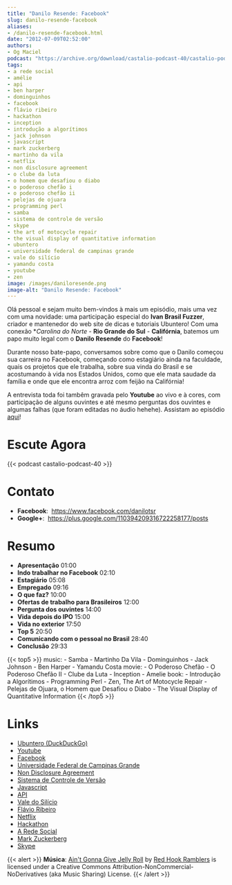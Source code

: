 ```yaml
---
title: "Danilo Resende: Facebook"
slug: danilo-resende-facebook
aliases:
- /danilo-resende-facebook.html
date: "2012-07-09T02:52:00"
authors:
- Og Maciel
podcast: "https://archive.org/download/castalio-podcast-40/castalio-podcast-40.mp3"
tags:
- a rede social
- amélie
- api
- ben harper
- dominguinhos
- facebook
- flávio ribeiro
- hackathon
- inception
- introdução a algorítimos
- jack johnson
- javascript
- mark zuckerberg
- martinho da vila
- netflix
- non disclosure agreement
- o clube da luta
- o homem que desafiou o diabo
- o poderoso chefão i
- o poderoso chefão ii
- pelejas de ojuara
- programming perl
- samba
- sistema de controle de versão
- skype
- the art of motocycle repair
- the visual display of quantitative information
- ubuntero
- universidade federal de campinas grande
- vale do silício
- yamandu costa
- youtube
- zen
image: /images/daniloresende.png
image-alt: "Danilo Resende: Facebook"
---
```


Olá pessoal e sejam muito bem-vindos à mais um episódio, mais uma vez com uma
novidade: uma participação especial do **Ivan Brasil Fuzzer**, criador e
mantenedor do web site de dicas e tutoriais Ubuntero! Com uma conexão
**Carolina do Norte* - **Rio Grande do Sul** - **Califórnia**, batemos um papo
muito legal com o **Danilo Resende** do **Facebook**!

Durante nosso bate-papo, conversamos sobre como que o Danilo começou sua
carreira no Facebook, começando como estagiário ainda na faculdade,
quais os projetos que ele trabalha, sobre sua vinda do Brasil e se
acostumando à vida nos Estados Unidos, como que ele mata saudade da
família e onde que ele encontra arroz com feijão na Califórnia!

A entrevista toda foi tambêm gravada pelo **Youtube** ao vivo e à cores,
com participação de alguns ouvintes e até mesmo perguntas dos ouvintes e
algumas falhas (que foram editadas no áudio hehehe). Assistam ao
episódio
[aqui](http://www.youtube.com/watch?v=4aYZTH93OMg&feature=plcp)!

# Escute Agora

{{< podcast castalio-podcast-40 >}}

# Contato

- **Facebook**:  https://www.facebook.com/danilotsr
- **Google+**:  https://plus.google.com/110394209316722258177/posts

# Resumo

- **Apresentação** 01:00
- **Indo trabalhar no Facebook** 02:10
- **Estagiário** 05:08
- **Empregado** 09:16
- **O que faz?** 10:00
- **Ofertas de trabalho para Brasileiros** 12:00
- **Pergunta dos ouvintes** 14:00
- **Vida depois do IPO** 15:00
- **Vida no exterior** 17:50
- **Top 5** 20:50
- **Comunicando com o pessoal no Brasil** 28:40
- **Conclusão** 29:33

{{< top5 >}}
music:
    - Samba
    - Martinho Da Vila
    - Dominguinhos
    - Jack Johnson
    - Ben Harper
    - Yamandu Costa
movie:
    - O Poderoso Chefão
    - O Poderoso Chefão II
    - Clube da Luta
    - Inception
    - Amelie
book:
    - Introdução a Algorítimos
    - Programming Perl
    - Zen, The Art of Motocycle Repair
    - Pelejas de Ojuara, o Homem que Desafiou o Diabo
    - The Visual Display of Quantitative Information
{{< /top5 >}}

# Links

- [Ubuntero (DuckDuckGo)](https://duckduckgo.com/?q=Ubuntero)
- [Youtube](https://duckduckgo.com/?q=Youtube)
- [Facebook](https://duckduckgo.com/?q=Facebook)
- [Universidade Federal de Campinas Grande](https://duckduckgo.com/?q=Universidade+Federal+de+Campinas+Grande)
- [Non Disclosure Agreement](https://duckduckgo.com/?q=Non+Disclosure+Agreement)
- [Sistema de Controle de Versão](https://duckduckgo.com/?q=Sistema+de+Controle+de+Versão)
- [Javascript](https://duckduckgo.com/?q=Javascript)
- [API](https://duckduckgo.com/?q=API)
- [Vale do Silício](https://duckduckgo.com/?q=Vale+do+Silício)
- [Flávio Ribeiro](https://duckduckgo.com/?q=Flávio+Ribeiro)
- [Netflix](https://duckduckgo.com/?q=Netflix)
- [Hackathon](https://duckduckgo.com/?q=Hackathon)
- [A Rede Social](https://duckduckgo.com/?q=A+Rede+Social)
- [Mark Zuckerberg](https://duckduckgo.com/?q=Mark+Zuckerberg)
- [Skype](https://duckduckgo.com/?q=Skype)

{{< alert >}}
**Música**: [Ain\'t Gonna Give Jelly
Roll](http://freemusicarchive.org/music/Red_Hook_Ramblers/Live__WFMU_on_Antique_Phonograph_Music_Program_with_MAC_Feb_8_2011/Red_Hook_Ramblers_-_12_-_Aint_Gonna_Give_Jelly_Roll)
by [Red Hook Ramblers](http://www.redhookramblers.com/) is licensed under a
Creative Commons Attribution-NonCommercial-NoDerivatives (aka Music Sharing)
License.
{{< /alert >}}
